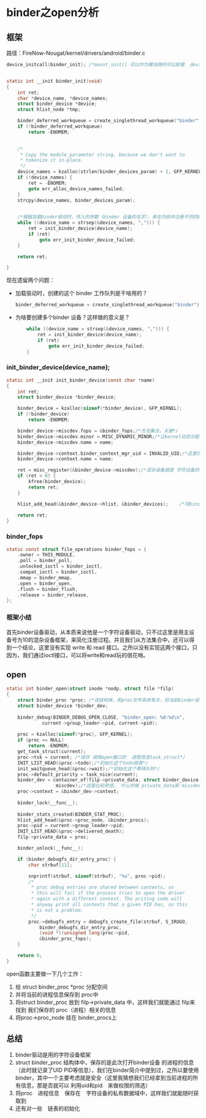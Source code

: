 # binder之open分析

## 框架

路径：FireNow-Nougat/kernel/drivers/android/binder.c

```c
device_initcall(binder_init); /*mount_init() 可以作为模块随时可以卸载  device_initcall() 和系统融为一体，这里可以将其替换为 mount_init()*/


static int __init binder_init(void)
{
    int ret;
    char *device_name, *device_names;
    struct binder_device *device;
    struct hlist_node *tmp;

    binder_deferred_workqueue = create_singlethread_workqueue("binder");
    if (!binder_deferred_workqueue)
        return -ENOMEM;

 
    /*
     * Copy the module_parameter string, because we don't want to
     * tokenize it in-place.
     */
    device_names = kzalloc(strlen(binder_devices_param) + 1, GFP_KERNEL);
    if (!device_names) {
        ret = -ENOMEM;
        goto err_alloc_device_names_failed;
    }
    strcpy(device_names, binder_devices_param);

    
    /*根据加载binder驱动时，传入的参数（binder 设备的名字），来在内核中注册不同的binder设备*/
    while ((device_name = strsep(&device_names, ","))) {
        ret = init_binder_device(device_name);
        if (ret)
            goto err_init_binder_device_failed;
    }

    return ret;

}

```

现在遗留两个问题：

* 加载驱动时，创建的这个 binder 工作队列是干啥用的？

  ```c
  binder_deferred_workqueue = create_singlethread_workqueue("binder");
  ```

* 为啥要创建多个binder 设备？这样做的意义是？

  ```c
      while ((device_name = strsep(&device_names, ","))) {
          ret = init_binder_device(device_name);
          if (ret)
              goto err_init_binder_device_failed;
      }
  ```

### init_binder_device(device_name);

```c
static int __init init_binder_device(const char *name)
{
    int ret;
    struct binder_device *binder_device;

    binder_device = kzalloc(sizeof(*binder_device), GFP_KERNEL);
    if (!binder_device)
        return -ENOMEM;

    binder_device->miscdev.fops = &binder_fops;/*方法集合，关键*/
    binder_device->miscdev.minor = MISC_DYNAMIC_MINOR;/*让kernel动态分配次设备号，因为是混杂设备，默认的主设备号是10*/
    binder_device->miscdev.name = name;

    binder_device->context.binder_context_mgr_uid = INVALID_UID;/*这里将UID初始化为-1 无效*/
    binder_device->context.name = name;

    ret = misc_register(&binder_device->miscdev);/*混杂设备就是 字符设备的封装形式*/
    if (ret < 0) {
        kfree(binder_device);
        return ret;
    }

    hlist_add_head(&binder_device->hlist, &binder_devices);    /*将binder设备加入 设备s列表中*/                                                                                                              

    return ret;
}

```

### binder_fops

```c
static const struct file_operations binder_fops = {
    .owner = THIS_MODULE,
    .poll = binder_poll,
    .unlocked_ioctl = binder_ioctl,
    .compat_ioctl = binder_ioctl,
    .mmap = binder_mmap,
    .open = binder_open,
    .flush = binder_flush,
    .release = binder_release,
};

```

### 框架小结

首先binder设备驱动，从本质来说他是一个字符设备驱动，只不过这里是用主设备号为10的混杂设备框架，来简化注册过程。并且我们从方法集合中，还可以得到一个结论，这里没有实现 write 和 read  接口。之所以没有实现这两个接口，只因为，我们通过ioctl接口，可以将write和read玩的很花哨。

## open

```c
static int binder_open(struct inode *nodp, struct file *filp)                                                                                                                
{   
    struct binder_proc *proc; /*该结构体，和proc文件系统有关，将当前binder设备的一些状态信息，反馈在proc文件系统中，但我看了3399并没有发现proc文件夹下有binder相关的信息，这个还需要继续深究*/
    struct binder_device *binder_dev;
    
    binder_debug(BINDER_DEBUG_OPEN_CLOSE, "binder_open: %d:%d\n",
             current->group_leader->pid, current->pid);
    
    proc = kzalloc(sizeof(*proc), GFP_KERNEL);
    if (proc == NULL)
        return -ENOMEM;
    get_task_struct(current); 
    proc->tsk = current; /*保存 调用open接口的  进程信息task_struct*/
    INIT_LIST_HEAD(&proc->todo);/*初始化这个todo链表*/
    init_waitqueue_head(&proc->wait);/*初始化这个等待队列*/
    proc->default_priority = task_nice(current);
    binder_dev = container_of(filp->private_data, struct binder_device,
                  miscdev);/*这里比较奇怪， 什么时候 private_data和 miscdev 关联起来的*/                 
    proc->context = &binder_dev->context;
    
    binder_lock(__func__);    
    
    binder_stats_created(BINDER_STAT_PROC);
    hlist_add_head(&proc->proc_node, &binder_procs);
    proc->pid = current->group_leader->pid;
    INIT_LIST_HEAD(&proc->delivered_death);
    filp->private_data = proc;

    binder_unlock(__func__);

    if (binder_debugfs_dir_entry_proc) {
        char strbuf[11];

        snprintf(strbuf, sizeof(strbuf), "%u", proc->pid);
        /*
         * proc debug entries are shared between contexts, so
         * this will fail if the process tries to open the driver
         * again with a different context. The priting code will
         * anyway print all contexts that a given PID has, so this
         * is not a problem.
         */
        proc->debugfs_entry = debugfs_create_file(strbuf, S_IRUGO,
            binder_debugfs_dir_entry_proc,
            (void *)(unsigned long)proc->pid,
            &binder_proc_fops);
    }                                                                                                                                                                        

    return 0;
}

```

open函数主要做一下几个工作：

1. 给 struct binder_proc *proc 分配空间
2. 并将当前的进程信息保存到 proc中
3. 将struct binder_proc 放到 filp->private_data 中，这样我们就能通过 filp来找到 我们保存的 proc（进程）相关的信息
4. 将proc->proc_node 挂在 binder_procs上

## 总结

1. binder驱动是用的字符设备框架
2. struct binder_proc 结构体中，保存的是此次打开binder设备 的进程的信息（此时就记录了UID PID等信息），我们在binder简介中提到过，之所以要使用binder，其中一个主要考虑就是安全（这里我猜想我们已经拿到当前进程的所有信息，那是否就可以 利用uid和pid　来做权限的筛选）
3. 将proc　进程信息　保存在　字符设备的私有数据域中，这样我们就能随时获取到
4. 还有对一些　链表的初始化

